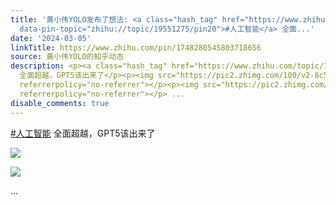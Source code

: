 ```yaml
---
title: '黄小伟YOLO发布了想法: <a class="hash_tag" href="https://www.zhihu.com/topic/19551275"
  data-pin-topic="zhihu://topic/19551275/pin20">#人工智能</a> 全面...'
date: '2024-03-05'
linkTitle: https://www.zhihu.com/pin/1748280545803718656
source: 黄小伟YOLO的知乎动态
description: <p><a class="hash_tag" href="https://www.zhihu.com/topic/19551275" data-pin-topic="zhihu://topic/19551275/pin20">#人工智能</a>
  全面超越，GPT5该出来了</p><p><img src="https://pic2.zhimg.com/100/v2-8c59fde1fbad979b233a8e3206742809_720w.jpg"
  referrerpolicy="no-referrer"></p><p><img src="https://pic2.zhimg.com/100/v2-ff9d3228c1d5c4bc4c5647ac212ea255_720w.jpg"
  referrerpolicy="no-referrer"></p> ...
disable_comments: true
---
```

<p><a class="hash_tag" href="https://www.zhihu.com/topic/19551275" data-pin-topic="zhihu://topic/19551275/pin20">#人工智能</a> 全面超越，GPT5该出来了</p><p><img src="https://pic2.zhimg.com/100/v2-8c59fde1fbad979b233a8e3206742809_720w.jpg" referrerpolicy="no-referrer"></p><p><img src="https://pic2.zhimg.com/100/v2-ff9d3228c1d5c4bc4c5647ac212ea255_720w.jpg" referrerpolicy="no-referrer"></p> ...